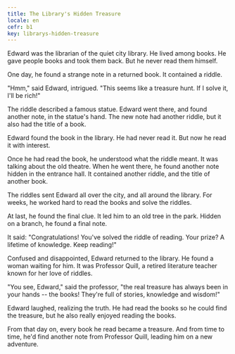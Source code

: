 ```yaml
---
title: The Library's Hidden Treasure
locale: en
cefr: b1
key: librarys-hidden-treasure
---
```


Edward was the librarian of the quiet city library. He lived among books. He gave people books and took them back. But he never read them himself.

One day, he found a strange note in a returned book. It contained a riddle.

"Hmm," said Edward, intrigued. "This seems like a treasure hunt. If I solve it, I'll be rich!"

The riddle described a famous statue. Edward went there, and found another note, in the statue's hand. The new note had another riddle, but it also had the title of a book.

Edward found the book in the library. He had never read it. But now he read it with interest.

Once he had read the book, he understood what the riddle meant. It was talking about the old theatre. When he went there, he found another note hidden in the entrance hall. It contained another riddle, and the title of another book.

The riddles sent Edward all over the city, and all around the library. For weeks, he worked hard to read the books and solve the riddles.

At last, he found the final clue. It led him to an old tree in the park. Hidden on a branch, he found a final note.

It said: "Congratulations! You've solved the riddle of reading. Your prize? A lifetime of knowledge. Keep reading!"

Confused and disappointed, Edward returned to the library. He found a woman waiting for him. It was Professor Quill, a retired literature teacher known for her love of riddles.

"You see, Edward," said the professor, "the real treasure has always been in your hands -- the books! They're full of stories, knowledge and wisdom!"

Edward laughed, realizing the truth. He had read the books so he could find the treasure, but he also really enjoyed reading the books.

From that day on, every book he read became a treasure. And from time to time, he'd find another note from Professor Quill, leading him on a new adventure.
